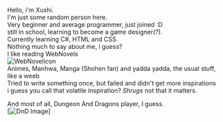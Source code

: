 Hello, i'm Xushi.  
I'm just some random person here.  
Very beginner and average programmer, just joined :D  
still in school, learning to become a game designer(?).  
Currently learning C#, HTML and CSS.    
Nothing much to say about me, i guess?    
I like reading WebNovels  
![WebNovelicon](https://github.com/YuXushi/YuXushi/assets/150656566/d56daab1-26b2-4df5-a86a-334b25bcca47)  
Animes, Manhwa, Manga (Shohen fan) and yadda yadda, the usual stuff, like a weeb  
Tried to write something once, but failed and didn't get more inspirations  
i guess you call that volatile inspiration? <i>Shrugs</i> not that it matters.  
  
And most of all, Dungeon And Dragons player, I guess.  
[![DnD Image](https://cdn.discordapp.com/attachments/1030786205035532338/1235517518597066802/DnD-Symbol.png?ex=6634a8db&is=6633575b&hm=9350c34d3be4b3deb012f69c5b5d2c14c8194aee714708ec017182d35cacf240&)]